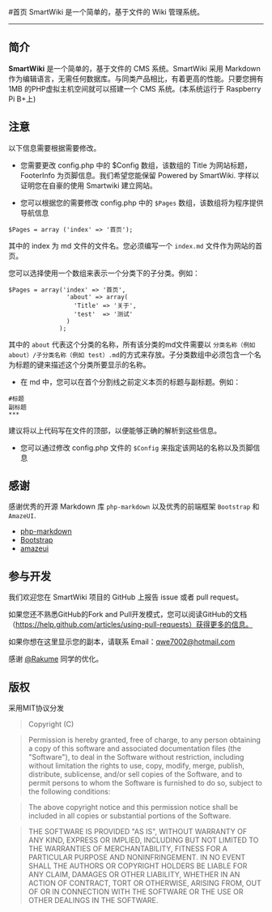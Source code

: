 #首页
SmartWiki 是一个简单的，基于文件的 Wiki 管理系统。
***
## 简介
**SmartWiki** 是一个简单的，基于文件的 CMS 系统。SmartWiki 采用 Markdown 作为编辑语言，无需任何数据库。与同类产品相比，有着更高的性能。只要您拥有1MB 的PHP虚拟主机空间就可以搭建一个 CMS 系统。(本系统运行于 Raspberry Pi B+上)

## 注意
以下信息需要根据需要修改。
* 您需要更改 config.php 中的 $Config 数组，该数组的 Title 为网站标题，FooterInfo 为页脚信息。我们希望您能保留 Powered by SmartWiki. 字样以证明您在自豪的使用 Smartwiki 建立网站。

* 您可以根据您的需要修改 config.php 中的 `$Pages` 数组，该数组将为程序提供导航信息

`$Pages = array ('index' => '首页');`

其中的 index 为 md 文件的文件名。您必须编写一个 `index.md` 文件作为网站的首页。

您可以选择使用一个数组来表示一个分类下的子分类。例如：

```
$Pages = array('index' => '首页',
                'about' => array(
                  'Title' => '关于',
                  'test'  => '测试'
                )
              );
```

其中的 `about` 代表这个分类的名称，所有该分类的md文件需要以 `分类名称（例如 about）/子分类名称（例如 test）.md`的方式来存放。子分类数组中必须包含一个名为标题的键来描述这个分类所要显示的名称。

* 在 md 中，您可以在首个分割线之前定义本页的标题与副标题。例如：

```
#标题
副标题
***
```

建议将以上代码写在文件的顶部，以便能够正确的解析到这些信息。

* 您可以通过修改 config.php 文件的 `$Config` 来指定该网站的名称以及页脚信息

## 感谢
感谢优秀的开源 Markdown 库 `php-markdown` 以及优秀的前端框架 `Bootstrap` 和 `AmazeUI`.

* [php-markdown](https://github.com/michelf/php-markdown)
* [Bootstrap](https://github.com/twbs/bootstrap)
* [amazeui](https://github.com/allmobilize/amazeui/)


## 参与开发
我们欢迎您在 SmartWiki 项目的 GitHub 上报告 issue 或者 pull request。

如果您还不熟悉GitHub的Fork and Pull开发模式，您可以阅读GitHub的文档（https://help.github.com/articles/using-pull-requests）获得更多的信息。

如果你想在这里显示您的副本，请联系 Email：qwe7002@hotmail.com

感谢 [@Rakume](https://github.com/kunr) 同学的优化。

## 版权
采用MIT协议分发

>Copyright (C) <year> <copyright holders>

>Permission is hereby granted, free of charge, to any person obtaining a copy of this software and associated documentation files (the "Software"), to deal in the Software without restriction, including without limitation the rights to use, copy, modify, merge, publish, distribute, sublicense, and/or sell copies of the Software, and to permit persons to whom the Software is furnished to do so, subject to the following conditions:

>The above copyright notice and this permission notice shall be included in all copies or substantial portions of the Software.

>THE SOFTWARE IS PROVIDED "AS IS", WITHOUT WARRANTY OF ANY KIND, EXPRESS OR IMPLIED, INCLUDING BUT NOT LIMITED TO THE WARRANTIES OF MERCHANTABILITY, FITNESS FOR A PARTICULAR PURPOSE AND NONINFRINGEMENT. IN NO EVENT SHALL THE AUTHORS OR COPYRIGHT HOLDERS BE LIABLE FOR ANY CLAIM, DAMAGES OR OTHER LIABILITY, WHETHER IN AN ACTION OF CONTRACT, TORT OR OTHERWISE, ARISING FROM, OUT OF OR IN CONNECTION WITH THE SOFTWARE OR THE USE OR OTHER DEALINGS IN THE SOFTWARE.